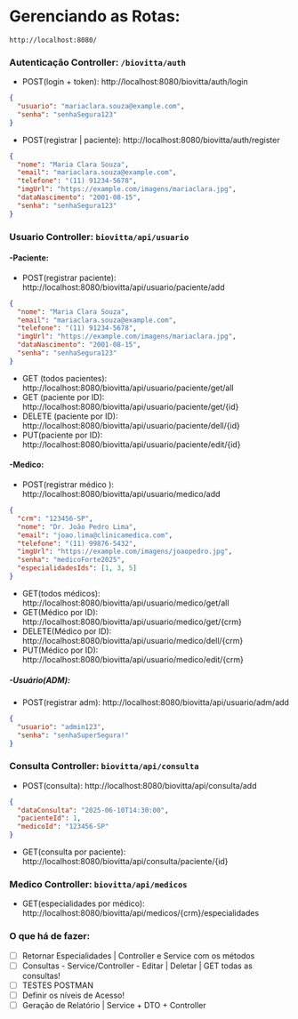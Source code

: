 # Gerenciando as Rotas:

`http://localhost:8080/`

### Autenticação Controller: `/biovitta/auth`

- POST(login + token): http://localhost:8080/biovitta/auth/login

```JSON
{
  "usuario": "mariaclara.souza@example.com",
  "senha": "senhaSegura123"
}
   ```

- POST(registrar | paciente): http://localhost:8080/biovitta/auth/register

```JSON
{
  "nome": "Maria Clara Souza",
  "email": "mariaclara.souza@example.com",
  "telefone": "(11) 91234-5678",
  "imgUrl": "https://example.com/imagens/mariaclara.jpg",
  "dataNascimento": "2001-08-15",
  "senha": "senhaSegura123"
}
   ```

### Usuario Controller: `biovitta/api/usuario`

#### -Paciente:
- POST(registrar paciente): http://localhost:8080/biovitta/api/usuario/paciente/add
```JSON
{
  "nome": "Maria Clara Souza",
  "email": "mariaclara.souza@example.com",
  "telefone": "(11) 91234-5678",
  "imgUrl": "https://example.com/imagens/mariaclara.jpg",
  "dataNascimento": "2001-08-15",
  "senha": "senhaSegura123"
}
   ```
- GET (todos pacientes): http://localhost:8080/biovitta/api/usuario/paciente/get/all
- GET (paciente por ID): http://localhost:8080/biovitta/api/usuario/paciente/get/{id}
- DELETE (paciente por ID): http://localhost:8080/biovitta/api/usuario/paciente/dell/{id}
- PUT(paciente por ID): http://localhost:8080/biovitta/api/usuario/paciente/edit/{id}

#### -Medico:
- POST(registrar médico ): http://localhost:8080/biovitta/api/usuario/medico/add

```JSON
{
  "crm": "123456-SP",
  "nome": "Dr. João Pedro Lima",
  "email": "joao.lima@clinicamedica.com",
  "telefone": "(11) 99876-5432",
  "imgUrl": "https://example.com/imagens/joaopedro.jpg",
  "senha": "medicoForte2025",
  "especialidadesIds": [1, 3, 5]
}
   ```
- GET(todos médicos): http://localhost:8080/biovitta/api/usuario/medico/get/all
- GET(Médico por ID): http://localhost:8080/biovitta/api/usuario/medico/get/{crm}
- DELETE(Médico por ID): http://localhost:8080/biovitta/api/usuario/medico/dell/{crm}
- PUT(Médico por ID): http://localhost:8080/biovitta/api/usuario/medico/edit/{crm}

##### -Usuário(ADM):
- POST(registrar adm): http://localhost:8080/biovitta/api/usuario/adm/add
```JSON
{
  "usuario": "admin123",
  "senha": "senhaSuperSegura!"
}
```

### Consulta Controller: `biovitta/api/consulta`
- POST(consulta):  http://localhost:8080/biovitta/api/consulta/add
```JSON
{
  "dataConsulta": "2025-06-10T14:30:00",
  "pacienteId": 1,
  "medicoId": "123456-SP"
}
```
- GET(consulta por paciente):  http://localhost:8080/biovitta/api/consulta/paciente/{id}


### Medico Controller: `biovitta/api/medicos`
- GET(especialidades por médico): http://localhost:8080/biovitta/api/medicos/{crm}/especialidades

### O que há de fazer:
- [ ] Retornar Especialidades | Controller e Service com os métodos
- [ ] Consultas - Service/Controller - Editar | Deletar | GET todas as consultas!
- [ ] TESTES POSTMAN
- [ ] Definir os níveis de Acesso!
- [ ] Geração de Relatório | Service + DTO + Controller